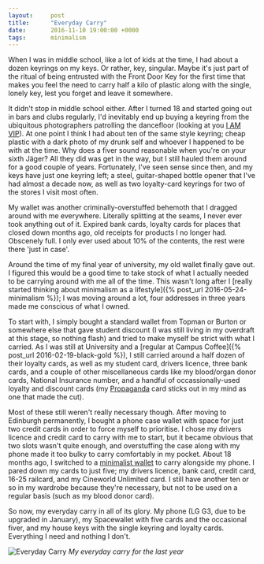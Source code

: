 ```yaml
---
layout:     post
title:      "Everyday Carry"
date:       2016-11-10 19:00:00 +0000
tags:       minimalism
---
```


When I was in middle school, like a lot of kids at the time, I had about a dozen keyrings on my keys. Or rather, key, singular. Maybe it's just part of the ritual of being entrusted with the Front Door Key for the first time that makes you feel the need to carry half a kilo of plastic along with the single, lonely key, lest you forget and leave it somewhere.

<!-- Read More -->

It didn't stop in middle school either. After I turned 18 and started going out in bars and clubs regularly, I'd inevitably end up buying a keyring from the ubiquitous photographers patrolling the dancefloor (looking at you [I AM VIP][i-am-vip-newcastle]). At one point I think I had about ten of the same style keyring; cheap plastic with a dark photo of my drunk self and whoever I happened to be with at the time. Why does a fiver sound reasonable when you're on your sixth Jäger? All they did was get in the way, but I still hauled them around for a good couple of years. Fortunately, I've seen sense since then, and my keys have just one keyring left; a steel, guitar-shaped bottle opener that I've had almost a decade now, as well as two loyalty-card keyrings for two of the stores I visit most often.

My wallet was another criminally-overstuffed behemoth that I dragged around with me everywhere. Literally splitting at the seams, I never ever took anything out of it. Expired bank cards, loyalty cards for places that closed down months ago, old receipts for products I no longer had. Obscenely full. I only ever used about 10% of the contents, the rest were there 'just in case'.

Around the time of my final year of university, my old wallet finally gave out. I figured this would be a good time to take stock of what I actually needed to be carrying around with me all of the time. This wasn't long after I [really started thinking about minimalism as a lifestyle]({% post_url 2016-05-24-minimalism %}); I was moving around a lot, four addresses in three years made me conscious of what I owned. 

To start with, I simply bought a standard wallet from Topman or Burton or somewhere else that gave student discount (I was still living in my overdraft at this stage, so nothing flash) and tried to make myself be strict with what I carried. As I was still at University and a [regular at Campus Coffee]({% post_url 2016-02-19-black-gold %}), I still carried around a half dozen of their loyalty cards, as well as my student card, drivers licence, three bank cards, and a couple of other miscellaneous cards like my blood/organ donor cards, National Insurance number, and a handful of occassionally-used loyalty and discount cards (my [Propaganda][propaganda-events] card sticks out in my mind as one that made the cut).

Most of these still weren't really necessary though. After moving to Edinburgh permanently, I bought a phone case wallet with space for just two credit cards in order to force myself to prioritise. I chose my drivers licence and credit card to carry with me to start, but it became obvious that two slots wasn't quite enough, and overstuffing the case along with my phone made it too bulky to carry comfortably in my pocket. About 18 months ago, I switched to a [minimalist wallet][space-wallet-amazon] to carry alongside my phone. I pared down my cards to just five; my drivers licence, bank card, credit card, 16-25 railcard, and my Cineworld Unlimited card. I still have another ten or so in my wardrobe because they're necessary, but not to be used on a regular basis (such as my blood donor card).

So now, my everyday carry in all of its glory. My phone (LG G3, due to be upgraded in January), my Spacewallet with five cards and the occasional fiver, and my house keys with the single keyring and loyalty cards. Everything I need and nothing I don't.

![Everyday Carry]({{site.baseurl}}/assets/img/everyday-carry.jpeg)
*My everyday carry for the last year*

[i-am-vip-newcastle]: https://www.facebook.com/iamvip.newcastle/
[propaganda-events]: http://www.thepropaganda.com/events/
[space-wallet-amazon]: https://www.amazon.co.uk/Small-tiny-practical-wallet-leather/dp/B00VV8S9ZS/